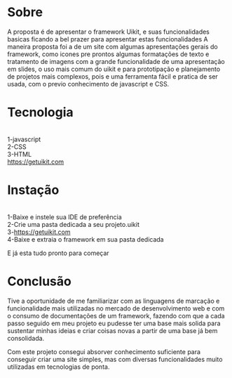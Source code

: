 # Sobre

A proposta é de apresentar o framework Uikit, e suas funcionalidades basicas ficando a bel prazer para apresentar estas funcionalidades
A maneira proposta foi a de um site com algumas apresentações gerais do framework, como icones pre prontos algumas formatações de texto e tratamento de imagens
com a grande funcionalidade de uma apresentação em slides, o uso mais comum do uikit e para prototipação e planejamento de projetos mais complexos, pois e uma ferramenta
fácil e pratica de ser usada, com o previo conhecimento de javascript e CSS.

# Tecnologia

<br>1-javascript
<br>2-CSS
<br>3-HTML
<br>https://getuikit.com

# Instação

<br>1-Baixe e instele sua IDE de preferência
<br>2-Crie uma pasta dedicada a seu projeto.uikit
<br>3-https://getuikit.com
<br>4-Baixe e extraia o framework em sua pasta dedicada

E já esta tudo pronto para começar

# Conclusão

Tive a oportunidade de me familiarizar com as linguagens de marcação e funcionalidade mais utilizadas no mercado de desenvolvimento web
e com o consumo de documentações de um framework, fazendo com que a cada passo seguido em meu projeto eu pudesse ter uma base mais solida para sustentar minhas ideias
e criar coisas novas a partir de uma base já bem consolidada.

Com este projeto consegui absorver conhecimento suficiente para conseguir criar uma site simples, mas com diversas funcionalidades muito utilizadas em tecnologias de ponta.

